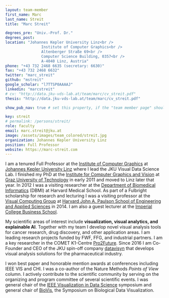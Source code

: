 ```yaml
---
layout: team-member
first_name: Marc
last_name: Streit
title: "Marc Streit"

degrees_pre: "Univ.-Prof. Dr."
degrees_post:
location: "Johannes Kepler University Linz<br />
                Institute of Computer Graphics<br />
                Altenberger Straße 69<br />
                Computer Science Building, 0357<br />
                A-4040 Linz, Austria"
phone: "+43 732 2468 6635 (secretary: 6630)"
fax: "+43 732 2468 6632"
twitter: "marc_streit"
github: "mstreit"
google_scholar: "l7TTSP0AAAAJ"
linkedin: "marcstreit"
# cv: "http://data.jku-vds-lab.at/team/marc/cv_streit.pdf"
thesis: "http://data.jku-vds-lab.at/team/marc/cv_streit.pdf"

show_pub_nav: true # set this property, if the "team member page" should have a navigation for publications (i.e. if person has many publiations)

key: streit
# permalink: /persons/streit/
role: faculty
email: marc.streit@jku.at
image: /assets/images/team_colored/streit.jpg
organization: Johannes Kepler University Linz
position: Full Professor
website: https://marc-streit.com
---
```


<p>I am a tenured Full Professor at the <a href="http://www.cg.jku.at">Institute of Computer Graphics</a> at <a href="http://www.jku.at">Johannes Kepler University Linz</a> where I lead the JKU Visual Data Science Lab.
I finished my PhD at the <a href="http://www.icg.tugraz.at">Institute for Computer Graphics and Vision</a>
at <a href="http://www.tugraz.at">Graz University of Technology</a> in early 2011 and moved to Linz later
that year. In 2012 I was a visiting researcher at the <a href="https://dbmi.hms.harvard.edu/">Department of Biomedical Informatics</a> (DBMI) at Harvard Medical School. As part of a Fulbright scholarship for research and lecturing I was a visiting professor at the <a href="http://vcg.seas.harvard.edu">Visual Computing Group</a> at <a href="http://www.seas.harvard.edu">Harvard John A. Paulson School of Engineering and Applied Sciences</a> in 2014. I am also a guest lecturer at the <a href="https://www.imperial.ac.uk/business-school">Imperial College Business School</a>.</p>

<p>My scientific areas of interest include <b>visualization, visual analytics, and explainable AI</b>. Together with my team I develop novel visual analysis tools for cancer research, drug discovery, and other application areas. I am leading research projects funded by FWF, FFG, and industrial partners. I am a key researcher in the COMET K1-Centre <a href="http://pro2future.at">Pro2Future</a>. Since 2016 I am Co-Founder and CEO of the JKU spin-off company <a href="http://datavisyn.io">datavisyn</a> that develops visual analysis solutions for the pharmaceutical industry.</p>

<p>I won best paper and honorable mention awards at conferences including IEEE VIS and CHI. I was a co-author of the Nature Methods <i>Points of View</i> column. I actively contribute to the scientific community by serving on the organizing and program committee of several scientific events. I was general chair of the <a href="http://www.visualdatascience.org/">IEEE Visualization in Data Science</a> symposium and general chair of <a href="http://biovis.net">BioVis</a>, the Symposium on Biological Data Visualization.</p>

    
